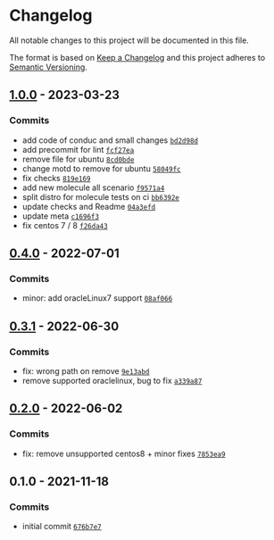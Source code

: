 # Changelog

All notable changes to this project will be documented in this file.

The format is based on [Keep a Changelog](https://keepachangelog.com/en/1.0.0/)
and this project adheres to [Semantic Versioning](https://semver.org/spec/v2.0.0.html).

## [1.0.0](https://github.com/lotusnoir/ansible-system_motd/compare/0.4.0...1.0.0) - 2023-03-23

### Commits

- add code of conduc and small changes [`bd2d98d`](https://github.com/lotusnoir/ansible-system_motd/commit/bd2d98d69336bb09d44f118cba69fe6981c33832)
- add precommit for lint [`fcf27ea`](https://github.com/lotusnoir/ansible-system_motd/commit/fcf27ea09035cb0d4c91b89907f4d57ed1f3bb29)
- remove file for ubuntu [`8cd0bde`](https://github.com/lotusnoir/ansible-system_motd/commit/8cd0bdefd87ba92971b030ad23252fc0e39e6302)
- change motd to remove for ubuntu [`58049fc`](https://github.com/lotusnoir/ansible-system_motd/commit/58049fc4ede53fe0679f873da769444e8b92dd71)
- fix checks [`819e169`](https://github.com/lotusnoir/ansible-system_motd/commit/819e169805bf6c58660ff3948860bbb5fdd6a47d)
- add new molecule all scenario [`f9571a4`](https://github.com/lotusnoir/ansible-system_motd/commit/f9571a433cae6eed2df34d17164ef6310a8f118b)
- split distro for molecule tests on ci [`bb6392e`](https://github.com/lotusnoir/ansible-system_motd/commit/bb6392ec00ae09ba5df02347e402962400577098)
- update checks and Readme [`04a3efd`](https://github.com/lotusnoir/ansible-system_motd/commit/04a3efd38b192d49197e6e8d9efc02d5c44a1121)
- update meta [`c1696f3`](https://github.com/lotusnoir/ansible-system_motd/commit/c1696f346a2b7364e701160f7b82756e27ddc420)
- fix centos 7 / 8 [`f26da43`](https://github.com/lotusnoir/ansible-system_motd/commit/f26da43b2c3392507b9dc8cd3a0cc906016935a9)

## [0.4.0](https://github.com/lotusnoir/ansible-system_motd/compare/0.3.1...0.4.0) - 2022-07-01

### Commits

- minor: add oracleLinux7 support [`08af066`](https://github.com/lotusnoir/ansible-system_motd/commit/08af066ee2119248efb463cc00f128fd17d75299)

## [0.3.1](https://github.com/lotusnoir/ansible-system_motd/compare/0.3.0...0.3.1) - 2022-06-30

### Commits

- fix: wrong path on remove [`9e13abd`](https://github.com/lotusnoir/ansible-system_motd/commit/9e13abd878cc6c899ea7610f138d4cc4904e19b0)
- remove supported oraclelinux, bug to fix [`a339a87`](https://github.com/lotusnoir/ansible-system_motd/commit/a339a8792d151f63cdd9ad6f4cb4a750d7cc2a49)

## [0.2.0](https://github.com/lotusnoir/ansible-system_motd/compare/0.1.0...0.2.0) - 2022-06-02

### Commits

- fix: remove unsupported centos8 + minor fixes [`7853ea9`](https://github.com/lotusnoir/ansible-system_motd/commit/7853ea926a88dadd0815eb42ddb44729333e9fe4)

## 0.1.0 - 2021-11-18

### Commits

- initial commit [`676b7e7`](https://github.com/lotusnoir/ansible-system_motd/commit/676b7e7610fb19601df163488421ad0d96f9be72)
